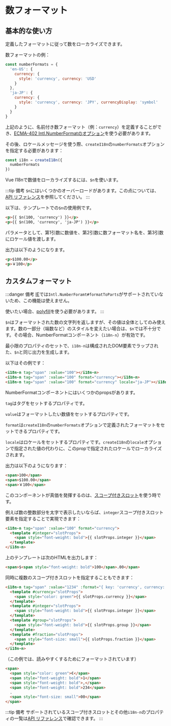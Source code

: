 # 数フォーマット

## 基本的な使い方

定義したフォーマットに従って数をローカライズできます。

数フォーマットの例：

```js
const numberFormats = {
  'en-US': {
    currency: {
      style: 'currency', currency: 'USD'
    }
  },
  'ja-JP': {
    currency: {
      style: 'currency', currency: 'JPY', currencyDisplay: 'symbol'
    }
  }
}
```

上記のように、名前付き数フォーマット（例：`currency`）を定義することができ、[ECMA-402 Intl.NumberFormatのオプション](https://tc39.es/ecma402/#numberformat-objects)を使う必要があります。

その後、ロケールメッセージを使う際、`createI18n`の`numberFormats`オプションを指定する必要があります：

```js
const i18n = createI18n({
  numberFormats
})
```

Vue I18nで数値をローカライズするには、`$n`を使います。

:::tip 備考
`$n`にはいくつかのオーバーロードがあります。この点については、[API リファレンス](../../api/injection#n-value)を参照してください。
:::

以下は、テンプレートでの`$n`の使用例です。

```html
<p>{{ $n(100, 'currency') }}</p>
<p>{{ $n(100, 'currency', 'ja-JP') }}</p>
```

パラメータとして、第1引数に数値を、第2引数に数フォーマット名を、第3引数にロケール値を渡します。

出力は以下のようになります。

```html
<p>$100.00</p>
<p>￥100</p>
```

## カスタムフォーマット

:::danger 備考
[IE](https://developer.mozilla.org/en-US/docs/Web/JavaScript/Reference/Global_Objects/Intl/NumberFormat/formatToParts)では`Intl.NumberForamt#formatToParts`がサポートされていないため、この機能は使えません。

使いたい場合、[polyfill](https://github.com/formatjs/formatjs/tree/main/packages/intl-numberformat)を使う必要があります。
:::

`$n`はフォーマットされた数の文字列を返しますが、その値は全体としてのみ使えます。数の一部分（端数など）のスタイルを変えたい場合は、`$n`では不十分です。その場合、NumberFormatコンポーネント（`i18n-n`）が有効です。

最小限のプロパティのセットで、`i18n-n`は構成されたDOM要素でラップされた、`$n`と同じ出力を生成します。

以下はその例です：

```html
<i18n-n tag="span" :value="100"></i18n-n>
<i18n-n tag="span" :value="100" format="currency"></i18n-n>
<i18n-n tag="span" :value="100" format="currency" locale="ja-JP"></i18n-n>
```

NumberFormatコンポーネントにはいくつかのpropsがあります。

`tag`はタグをセットするプロパティです。

`value`はフォーマットしたい数値をセットするプロパティです。

`format`は`createI18n`の`numberFormats`オプションで定義されたフォーマットをセットできるプロパティです。

`locale`はロケールをセットするプロパティです。`createI18n`の`locale`オプションで指定された値の代わりに、このpropで指定されたロケールでローカライズされます。

出力は以下のようになります：

```html
<span>100</span>
<span>$100.00</span>
<span>￥100</span>
```

このコンポーネントが真価を発揮するのは、[スコープ付きスロット](https://v3.ja.vuejs.org/guide/component-slots.html#%E3%82%B9%E3%82%B3%E3%83%BC%E3%83%95%E3%82%9A%E4%BB%98%E3%81%8D%E3%82%B9%E3%83%AD%E3%83%83%E3%83%88)を使う時です。

例えば数の整数部分を太字で表示したいならば、`integer`スコープ付きスロット要素を指定することで実現できます：

```html
<i18n-n tag="span" :value="100" format="currency">
  <template #integer="slotProps">
    <span style="font-weight: bold">{{ slotProps.integer }}</span>
  </template>
</i18n-n>
```

上のテンプレートは次のHTMLを出力します：

```html
<span>$<span style="font-weight: bold">100</span>.00</span>
```

同時に複数のスコープ付きスロットを指定することもできます：

```html
<i18n-n tag="span" :value="1234" :format="{ key: 'currency', currency: 'EUR' }">
  <template #currency="slotProps">
    <span style="color: green">{{ slotProps.currency }}</span>
  </template>
  <template #integer="slotProps">
    <span style="font-weight: bold">{{ slotProps.integer }}</span>
  </template>
  <template #group="slotProps">
    <span style="font-weight: bold">{{ slotProps.group }}</span>
  </template>
  <template #fraction="slotProps">
    <span style="font-size: small">{{ slotProps.fraction }}</span>
  </template>
</i18n-n>
```

（この例では、読みやすくするためにフォーマットされています）

```html
<span>
  <span style="color: green">€</span>
  <span style="font-weight: bold">1</span>
  <span style="font-weight: bold">,</span>
  <span style="font-weight: bold">234</span>
  .
  <span style="font-size: small">00</span>
</span>
```

:::tip 備考
サポートされているスコープ付きスロットとその他`i18n-n`のプロパティの一覧は[API リファレンス](../../api/component.html#numberformat)で確認できます。
:::
